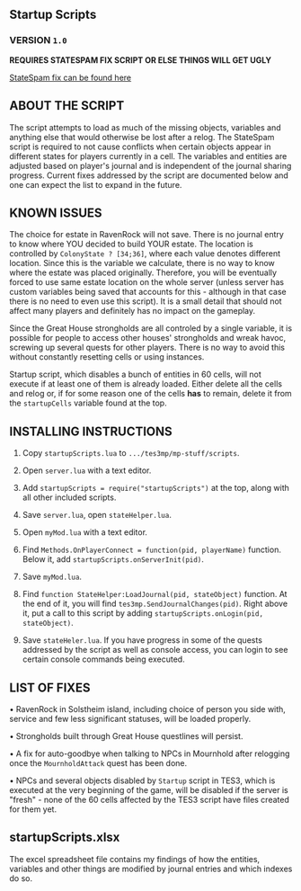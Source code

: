 ## Startup Scripts
### VERSION `1.0`

**REQUIRES STATESPAM FIX SCRIPT OR ELSE THINGS WILL GET UGLY**

[StateSpam fix can be found here](https://github.com/Skvysh/TES3MP-Scripts/tree/master/StateSpam)

## ABOUT THE SCRIPT

The script attempts to load as much of the missing objects, variables and anything else that would otherwise be lost after a relog. The StateSpam script is required to not cause conflicts when certain objects appear in different states for players currently in a cell. The variables and entities are adjusted based on player's journal and is independent of the journal sharing progress. Current fixes addressed by the script are documented below and one can expect the list to expand in the future.


## KNOWN ISSUES

The choice for estate in RavenRock will not save. There is no journal entry to know where YOU decided to build YOUR estate. The location is controlled by `ColonyState ? [34;36]`, where each value denotes different location. Since this is the variable we calculate, there is no way to know where the estate was placed originally. Therefore, you will be eventually forced to use same estate location on the whole server (unless server has custom variables being saved that accounts for this - although in that case there is no need to even use this script). It is a small detail that should not affect many players and definitely has no impact on the gameplay.

Since the Great House strongholds are all controled by a single variable, it is possible for people to access other houses' strongholds and wreak havoc, screwing up several quests for other players. There is no way to avoid this without constantly resetting cells or using instances.

Startup script, which disables a bunch of entities in 60 cells, will not execute if at least one of them is already loaded. Either delete all the cells and relog or, if for some reason one of the cells **has** to remain, delete it from the `startupCells` variable found at the top.


## INSTALLING INSTRUCTIONS

1) Copy `startupScripts.lua` to `.../tes3mp/mp-stuff/scripts`.

2) Open `server.lua` with a text editor.

3) Add `startupScripts = require("startupScripts")` at the top, along with all other included scripts.

4) Save `server.lua`, open `stateHelper.lua`.

5) Open `myMod.lua` with a text editor.

6) Find `Methods.OnPlayerConnect = function(pid, playerName)` function. Below it, add `startupScripts.onServerInit(pid)`.

7) Save `myMod.lua`.

8) Find `function StateHelper:LoadJournal(pid, stateObject)` function. At the end of it, you will find `tes3mp.SendJournalChanges(pid)`. Right above it, put a call to this script by adding `startupScripts.onLogin(pid, stateObject)`.

9) Save `stateHeler.lua`. If you have progress in some of the quests addressed by the script as well as console access, you can login to see certain console commands being executed.

## LIST OF FIXES

• RavenRock in Solstheim island, including choice of person you side with, service and few less significant statuses, will be loaded properly.

• Strongholds built through Great House questlines will persist.

• A fix for auto-goodbye when talking to NPCs in Mournhold after relogging once the `MournholdAttack` quest has been done.

• NPCs and several objects disabled by `Startup` script in TES3, which is executed at the very beginning of the game, will be disabled if the server is "fresh" - none of the 60 cells affected by the TES3 script have files created for them yet.

## startupScripts.xlsx
The excel spreadsheet file contains my findings of how the entities, variables and other things are modified by journal entries and which indexes do so.
